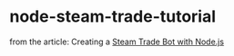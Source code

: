 node-steam-trade-tutorial
=========================

from the article: Creating a [Steam Trade Bot with Node.js](https://firepowered.org/developer/creating-a-steam-trade-bot-with-node-js/)
